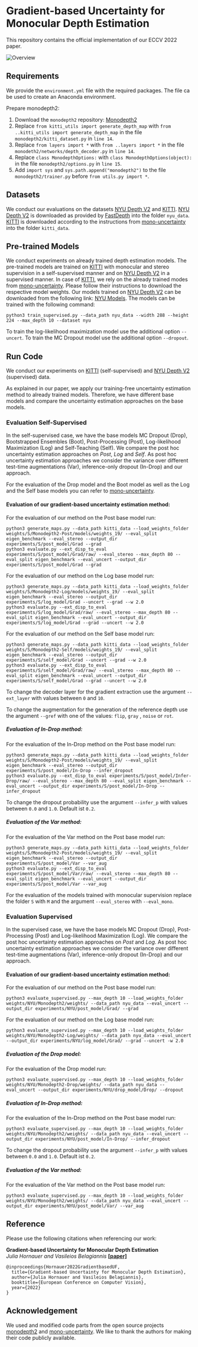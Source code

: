 # Gradient-based Uncertainty for Monocular Depth Estimation

This repository contains the official implementation of our  ECCV 2022 paper. 

![Overview](images/github_overview.png)

## Requirements
We provide the `environment.yml` file with the required packages. The file ca be used to create an Anaconda environment. 

Prepare monodepth2: 
1. Download the `monodepth2` repository: [Monodepth2](https://github.com/nianticlabs/monodepth2)
2. Replace `from kitti_utils import generate_depth_map` with `from ..kitti_utils import generate_depth_map` in the file `monodepth2/kitti_dataset.py` in `line 14`. 
3. Replace `from layers import *` with `from ..layers import *` in the file `monodeth2/networks/depth_decoder.py` in `line 14`.
4. Replace `class MonodepthOptions:` with `class MonodepthOptions(object):` in the file `monodepth2/options.py` in `line 15`.
5. Add `import sys` and `sys.path.append("monodepth2")` to the file `monodepth2/trainer.py` before `from utils.py import *`.  

## Datasets
We conduct our evaluations on the datasets [NYU Depth V2](https://cs.nyu.edu/~silberman/datasets/nyu_depth_v2.html) and [KITTI](http://www.cvlibs.net/datasets/kitti/raw_data.php). 
[NYU Depth V2](https://cs.nyu.edu/~silberman/datasets/nyu_depth_v2.html) is downloaded as provided by [FastDepth](https://github.com/dwofk/fast-depth) into the folder `nyu_data`. [KITTI](http://www.cvlibs.net/datasets/kitti/raw_data.php) is downloaded according to the instructions from [mono-uncertainty](https://github.com/mattpoggi/mono-uncertainty) into the folder `kitti_data`.


## Pre-trained Models 
We conduct experiments on already trained depth estimation models. The pre-trained models are trained on [KITTI](http://www.cvlibs.net/datasets/kitti/raw_data.php) with monocular and stereo supervision in a self-supervised manner and on [NYU Depth V2](https://cs.nyu.edu/~silberman/datasets/nyu_depth_v2.html) in a supervised manner.
In case of [KITTI](http://www.cvlibs.net/datasets/kitti/raw_data.php), we rely on the already trained modes from [mono-uncertainty](https://github.com/mattpoggi/mono-uncertainty). Please follow their instructions to download the respective model weights. 
Our models trained on [NYU Depth V2](https://cs.nyu.edu/~silberman/datasets/nyu_depth_v2.html) can be downloaded from the following link: [NYU Models](https://cloudstore.uni-ulm.de/s/CbWd7odXepC53Xr).
The models can be trained with the following command: 
```
python3 train_supervised.py --data_path nyu_data --width 288 --height 224 --max_depth 10 --dataset nyu  
```
To train the log-likelihood maximization model use the additional option `--uncert`. To train the MC Dropout model use the additional option `--dropout`.


## Run Code 
We conduct our experiments on [KITTI](http://www.cvlibs.net/datasets/kitti/raw_data.php) (self-supervised) and [NYU Depth V2](https://cs.nyu.edu/~silberman/datasets/nyu_depth_v2.html) (supervised) data. 

As explained in our paper, we apply our training-free uncertainty estimation method to already trained models. Therefore, we have different base models and compare the uncertainty estimation approaches on the base models.

### Evaluation Self-Supervised
In the self-supervised case, we have the base models MC Dropout (Drop), Bootstrapped Ensembles (Boot), Post-Processing (Post), Log-likelihood Maximization (Log) and Self-Teaching (Self).
We compare the post hoc uncertainty estimation approaches on *Post*, *Log* and *Self*. As post hoc uncertainty estimation approaches we consider the variance over different test-time augmentations (Var), inference-only dropout (In-Drop) and our approach.

For the evaluation of the Drop model and the Boot model as well as the Log and the Self base models you can refer to [mono-uncertainty](https://github.com/mattpoggi/mono-uncertainty).

#### Evaluation of our gradient-based uncertainty estimation method:
For the evaluation of our method on the Post base model run: 
```
python3 generate_maps.py --data_path kitti_data --load_weights_folder weights/S/Monodepth2-Post/models/weights_19/ --eval_split eigen_benchmark --eval_stereo --output_dir experiments/S/post_model/Grad --grad
python3 evaluate.py --ext_disp_to_eval experiments/S/post_model/Grad/raw/ --eval_stereo --max_depth 80 --eval_split eigen_benchmark --eval_uncert --output_dir experiments/S/post_model/Grad --grad
```

For the evaluation of our method on the Log base model run: 
```
python3 generate_maps.py --data_path kitti_data --load_weights_folder weights/S/Monodepth2-Log/models/weights_19/ --eval_split eigen_benchmark --eval_stereo --output_dir experiments/S/log_model/Grad --uncert --grad --w 2.0 
python3 evaluate.py --ext_disp_to_eval experiments/S/log_model/Grad/raw/ --eval_stereo --max_depth 80 --eval_split eigen_benchmark --eval_uncert --output_dir experiments/S/log_model/Grad --grad --uncert --w 2.0
```

For the evaluation of our method on the Self base model run: 
```
python3 generate_maps.py --data_path kitti_data --load_weights_folder weights/S/Monodepth2-Self/models/weights_19/ --eval_split eigen_benchmark --eval_stereo --output_dir experiments/S/self_model/Grad --uncert --grad --w 2.0 
python3 evaluate.py --ext_disp_to_eval experiments/S/self_model/Grad/raw/ --eval_stereo --max_depth 80 --eval_split eigen_benchmark --eval_uncert --output_dir experiments/S/self_model/Grad --grad --uncert --w 2.0
```

To change the decoder layer for the gradient extraction use the argument `--ext_layer` with values between `0` and `10`.

To change the augmentation for the generation of the reference depth use the argument `--gref` with one of the values: `flip`, `gray` , `noise` or `rot`. 

##### Evaluation of In-Drop method: 
For the evaluation of the In-Drop method on the Post base model run: 
```
python3 generate_maps.py --data_path kitti_data --load_weights_folder weights/S/Monodepth2-Post/models/weights_19/ --eval_split eigen_benchmark --eval_stereo --output_dir experiments/S/post_model/In-Drop --infer_dropout
python3 evaluate.py --ext_disp_to_eval experiments/S/post_model/Infer-Drop/raw/ --eval_stereo --max_depth 80 --eval_split eigen_benchmark --eval_uncert --output_dir experiments/S/post_model/In-Drop --infer_dropout
```

To change the dropout probability use the argument `--infer_p` with values between `0.0` and `1.0`. Default ist `0.2`. 


##### Evaluation of the Var method: 
For the evaluation of the Var method on the Post base model run: 
```
python3 generate_maps.py --data_path kitti_data --load_weights_folder weights/S/Monodepth2-Post/models/weights_19/ --eval_split eigen_benchmark --eval_stereo --output_dir experiments/S/post_model/Var --var_aug
python3 evaluate.py --ext_disp_to_eval experiments/S/post_model/Var/raw/ --eval_stereo --max_depth 80 --eval_split eigen_benchmark --eval_uncert --output_dir experiments/S/post_model/Var --var_aug
```

For the evaluation of the models trained with monocular supervision replace the folder `S` with `M` and the argument `--eval_stereo` with `--eval_mono`. 

### Evaluation Supervised
In the supervised case, we have the base models MC Dropout (Drop), Post-Processing (Post) and Log-likelihood Maximization (Log).
We compare the post hoc uncertainty estimation approaches on *Post* and *Log*. As post hoc uncertainty estimation approaches we consider the variance over different test-time augmentations (Var), inference-only dropout (In-Drop) and our approach.

#### Evaluation of our gradient-based uncertainty estimation method: 
For the evaluation of our method on the Post base model run: 
```
python3 evaluate_supervised.py --max_depth 10 --load_weights_folder weights/NYU/Monodepth2/weights/ --data_path nyu_data --eval_uncert --output_dir experiments/NYU/post_model/Grad/ --grad 
```

For the evaluation of our method on the Log base model run: 
```
python3 evaluate_supervised.py --max_depth 10 --load_weights_folder weights/NYU/Monodepth2-Log/weights/ --data_path nyu_data --eval_uncert --output_dir experiments/NYU/log_model/Grad/ --grad --uncert -w 2.0 
```

##### Evaluation of the Drop model: 
For the evaluation of the Drop model run: 
```
python3 evaluate_supervised.py --max_depth 10 --load_weights_folder weights/NYU/Monodepth2-Drop/weights/ --data_path nyu_data --eval_uncert --output_dir experiments/NYU/drop_model/Drop/ --dropout
```

##### Evaluation of In-Drop method: 
For the evaluation of the In-Drop method on the Post base model run: 
```
python3 evaluate_supervised.py --max_depth 10 --load_weights_folder weights/NYU/Monodepth2/weights/ --data_path nyu_data --eval_uncert --output_dir experiments/NYU/post_model/In-Drop/ --infer_dropout
```

To change the dropout probability use the argument `--infer_p` with values between `0.0` and `1.0`. Default ist `0.2`. 


##### Evaluation of the Var method: 
For the evaluation of the Var method on the Post base model run: 
```
python3 evaluate_supervised.py --max_depth 10 --load_weights_folder weights/NYU/Monodepth2/weights/ --data_path nyu_data --eval_uncert --output_dir experiments/NYU/post_model/Var/ --var_aug
```

## Reference
Please use the following citations when referencing our work:

**Gradient-based Uncertainty for Monocular Depth Estimation** \
*Julia Hornauer and Vasileios Belagiannis* **[[paper]](https://arxiv.org/abs/2208.02005)**
```
@inproceedings{Hornauer2022GradientbasedUF,
  title={Gradient-based Uncertainty for Monocular Depth Estimation},
  author={Julia Hornauer and Vasileios Belagiannis},
  booktitle={European Conference on Computer Vision},
  year={2022}
}
``` 

## Acknowledgement
We used and modified code parts from the open source projects [monodepth2](https://github.com/nianticlabs/monodepth2) and [mono-uncertainty](https://github.com/mattpoggi/mono-uncertainty). We like to thank the authors for making their code publicly available. 